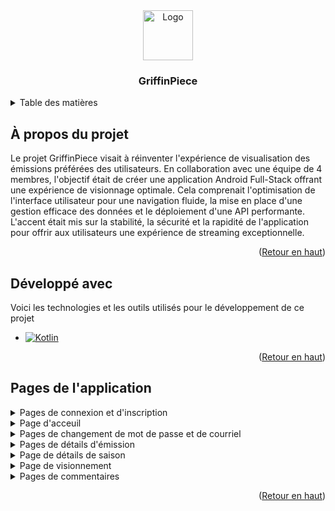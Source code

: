 <div align="center">
    <img src="https://github.com/DoBryanCS/GriffinPiece/assets/111463691/de0609d5-5c59-47d2-b40a-a2640d2ceadb" alt="Logo" width="80" height="80">
    <h3 align="center">GriffinPiece</h3>
</div>

<!-- TABLE OF CONTENTS -->
<details>
  <summary>Table des matières</summary>
  <ol>
    <li>
      <a href="#À-propos-du-projet">À propos du projet</a>
    </li>
    <li>
      <a href="#Développé-avec">Développé avec</a>
    </li>
    <li>
      <a href="#Pages-de-l'application">Pages de l'application</a>
    </li>
  </ol>
</details>

## À propos du projet

Le projet GriffinPiece visait à réinventer l'expérience de visualisation des émissions préférées des utilisateurs. En collaboration avec une équipe de 4 membres, l'objectif était de créer une application Android Full-Stack offrant une expérience de visionnage optimale. Cela comprenait l'optimisation de l'interface utilisateur pour une navigation fluide, la mise en place d'une gestion efficace des données et le déploiement d'une API performante. L'accent était mis sur la stabilité, la sécurité et la rapidité de l'application pour offrir aux utilisateurs une expérience de streaming exceptionnelle.

<p align="right">(<a href="#readme-top">Retour en haut</a>)</p>

## Développé avec

Voici les technologies et les outils utilisés pour le développement de ce projet

* [![Kotlin][Kotlin]][Kotlin-url]

<p align="right">(<a href="#readme-top">Retour en haut</a>)</p>

## Pages de l'application
  <details>
    <summary>Pages de connexion et d'inscription</summary>
    <img src="https://github.com/DoBryanCS/GriffinPiece/assets/111463691/9a4c941b-b029-4209-a699-5724415ed65a" name="image-name">
    <img src="https://github.com/DoBryanCS/GriffinPiece/assets/111463691/1f6cb8d2-c603-42bc-ba7a-b2d2d6af14e1" name="image-name">
    <img src="https://github.com/DoBryanCS/GriffinPiece/assets/111463691/630ed1f7-b3bb-4537-915c-ce4ed166f578" name="image-name">
  </details>
  <details>
    <summary>Page d'acceuil</summary>
    <img src="https://github.com/DoBryanCS/GriffinPiece/assets/111463691/327e4aae-0282-4d3e-9cad-e489028d4e3a" name="image-name">
  </details>
  <details>
    <summary>Pages de changement de mot de passe et de courriel</summary>
    <img src="https://github.com/DoBryanCS/GriffinPiece/assets/111463691/506944be-1d9e-4f6c-83e9-c5b8a8ff711f" name="image-name">
    <img src="https://github.com/DoBryanCS/GriffinPiece/assets/111463691/8c250fc3-ffca-4901-8865-639991dadc71" name="image-name">
  </details>
  <details>
    <summary>Pages de détails d'émission</summary>
    <img src="https://github.com/DoBryanCS/GriffinPiece/assets/111463691/ee987ae6-baad-4437-a249-10c161f49fa7" name="image-name">
    <img src="https://github.com/DoBryanCS/GriffinPiece/assets/111463691/07f0dff6-dd63-4c0a-a67f-7b1f8e8a9d2a" name="image-name">
    <img src="https://github.com/DoBryanCS/GriffinPiece/assets/111463691/8620bc66-5b9f-45a4-8de6-8bbc6d7a7e8a" name="image-name">
  </details>
  <details>
    <summary>Page de détails de saison</summary>
    <img src="https://github.com/DoBryanCS/GriffinPiece/assets/111463691/89bfbf60-0531-483d-8ba3-ace6256c65ec" name="image-name">
  </details>
  <details>
    <summary>Page de visionnement</summary>
    <img src="https://github.com/DoBryanCS/GriffinPiece/assets/111463691/fa678057-501d-4658-8eb8-f94ff60566f0" name="image-name">
  </details>
  <details>
    <summary>Pages de commentaires</summary>
    <img src="https://github.com/DoBryanCS/GriffinPiece/assets/111463691/522f1bf3-1d5f-455d-8461-59b4b2c14808" name="image-name">
    <img src="https://github.com/DoBryanCS/GriffinPiece/assets/111463691/1ec4bab1-708a-445d-bb98-82044314469d" name="image-name">
  </details>

  <p align="right">(<a href="#readme-top">Retour en haut</a>)</p>

<!-- MARKDOWN LINKS & IMAGES -->
<!-- https://www.markdownguide.org/basic-syntax/#reference-style-links -->
[Kotlin]: https://img.shields.io/badge/Kotlin-0095D5?&style=for-the-badge&logo=kotlin&logoColor=white 
[Kotlin-url]: https://kotlinlang.org/




